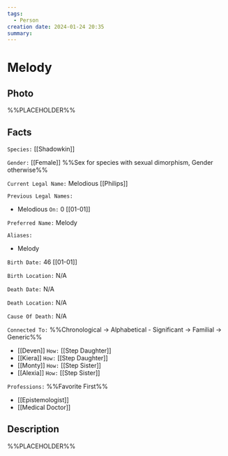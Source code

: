 ```yaml
---
tags:
  - Person
creation date: 2024-01-24 20:35
summary:
---
```

# Melody

## Photo

%%PLACEHOLDER%%

## Facts

`Species:` [[Shadowkin]]

`Gender:` [[Female]] %%Sex for species with sexual dimorphism, Gender otherwise%%

`Current Legal Name:` Melodious [[Philips]]

`Previous Legal Names:`
- Melodious `On:` 0 [[01-01]]

`Preferred Name:` Melody

`Aliases:`
- Melody

`Birth Date:` 46 [[01-01]]

`Birth Location:` N/A

`Death Date:` N/A

`Death Location:` N/A

`Cause Of Death:` N/A

`Connected To:` %%Chronological -> Alphabetical - Significant -> Familial -> Generic%%
- [[Deven]] `How:` [[Step Daughter]]
- [[Kiera]] `How:` [[Step Daughter]]
- [[Monty]] `How:` [[Step Sister]]
- [[Alexia]] `How:` [[Step Sister]]

`Professions:` %%Favorite First%%
- [[Epistemologist]]
- [[Medical Doctor]]

## Description

%%PLACEHOLDER%%
